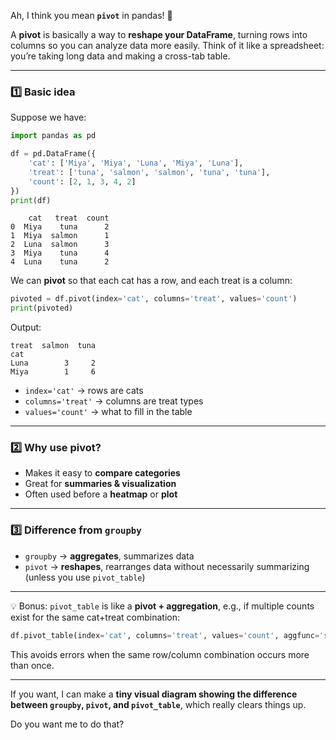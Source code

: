 Ah, I think you mean **`pivot`** in pandas! 🐾

A **pivot** is basically a way to **reshape your DataFrame**, turning rows into columns so you can analyze data more easily. Think of it like a spreadsheet: you’re taking long data and making a cross-tab table.

---

### 1️⃣ Basic idea

Suppose we have:

```python
import pandas as pd

df = pd.DataFrame({
    'cat': ['Miya', 'Miya', 'Luna', 'Miya', 'Luna'],
    'treat': ['tuna', 'salmon', 'salmon', 'tuna', 'tuna'],
    'count': [2, 1, 3, 4, 2]
})
print(df)
```

```
    cat   treat  count
0  Miya    tuna      2
1  Miya  salmon      1
2  Luna  salmon      3
3  Miya    tuna      4
4  Luna    tuna      2
```

We can **pivot** so that each cat has a row, and each treat is a column:

```python
pivoted = df.pivot(index='cat', columns='treat', values='count')
print(pivoted)
```

Output:

```
treat  salmon  tuna
cat                 
Luna        3     2
Miya        1     6
```

* `index='cat'` → rows are cats
* `columns='treat'` → columns are treat types
* `values='count'` → what to fill in the table

---

### 2️⃣ Why use pivot?

* Makes it easy to **compare categories**
* Great for **summaries & visualization**
* Often used before a **heatmap** or **plot**

---

### 3️⃣ Difference from `groupby`

* `groupby` → **aggregates**, summarizes data
* `pivot` → **reshapes**, rearranges data without necessarily summarizing (unless you use `pivot_table`)

---

💡 Bonus: `pivot_table` is like a **pivot + aggregation**, e.g., if multiple counts exist for the same cat+treat combination:

```python
df.pivot_table(index='cat', columns='treat', values='count', aggfunc='sum')
```

This avoids errors when the same row/column combination occurs more than once.

---

If you want, I can make a **tiny visual diagram showing the difference between `groupby`, `pivot`, and `pivot_table`**, which really clears things up.

Do you want me to do that?
